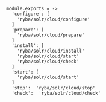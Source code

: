
    
    module.exports = ->
      'configure': [
        'ryba/solr/cloud/configure'
      ]
      'prepare': [
        'ryba/solr/cloud/prepare'
      ]
      'install': [
        'ryba/solr/cloud/install'
        'ryba/solr/cloud/start'
        'ryba/solr/cloud/check'
      ]
      'start': [
        'ryba/solr/cloud/start'
      ]
      'stop':  'ryba/solr/cloud/stop'
      'check':  'ryba/solr/cloud/check'
      
